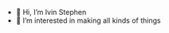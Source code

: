 - 👋 Hi, I’m Ivin Stephen
- 👀 I’m interested in making all kinds of things

<!---
ivin-lynks/ivin-lynks is a ✨ special ✨ repository because its `README.md` (this file) appears on your GitHub profile.
You can click the Preview link to take a look at your changes.
--->
